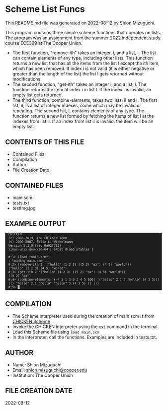 # Scheme List Funcs

This README.md file was generated on 2022-08-12 by Shion Mizuguchi.

This program contains three simple scheme functions that operates on lists. The program was an assignment from the summer 2022 independent study course ECE399 at The Cooper Union.
- The first function, "remove-ith" takes an integer, i, and a list, l. The list can contain elements of any type, including other lists. This function returns a new list that has all the items from the list l except the ith item, which has been removed. If index i is not valid (it is either negative or greater than the length of the list) the list l gets returned without modifications. 
- The second function, "get-ith" takes an integer i, and a list, l. The function returns the item at index i in list l. If the index i is invalid, an empty list gets returned.
- The third function, combine-elements, takes two lists, il and l. The first list, il, is a list of integer indexes, some which may be invalid or repeating. The second lsit, l, contains elements of any type. The function returns a new list formed by fetching the items of list l at the indexes from list il. If an index from list il is invalid, the item will be an empty list.

## CONTENTS OF THIS FILE
 
- Contained Files
- Compilation
- Author
- File Creation Date


## CONTAINED FILES

- main.scm
- tests.txt
- testImg.jpg


## EXAMPLE OUTPUT

![image of example output](./example-output.jpg)


## COMPILATION

- The Scheme interpreter used during the creation of main.scm is from [CHICKEN Scheme](https://wiki.call-cc.org/man/5/Getting%20started#chicken)
- Invoke the CHICKEN interpreter using the ```csi``` command in the terminal.
- Load this Scheme file using ```load main.scm```
- In the interpreter, call the functions. Examples are included in tests.txt. 


## AUTHOR

- Name: Shion Mizuguchi
- Email: shion.mizuguchi@cooper.edu
- Institution: The Cooper Union 


## FILE CREATION DATE 

2022-08-12
